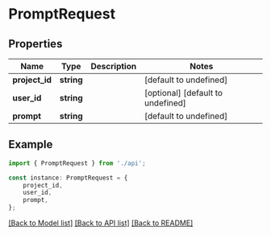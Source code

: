 # PromptRequest


## Properties

Name | Type | Description | Notes
------------ | ------------- | ------------- | -------------
**project_id** | **string** |  | [default to undefined]
**user_id** | **string** |  | [optional] [default to undefined]
**prompt** | **string** |  | [default to undefined]

## Example

```typescript
import { PromptRequest } from './api';

const instance: PromptRequest = {
    project_id,
    user_id,
    prompt,
};
```

[[Back to Model list]](../README.md#documentation-for-models) [[Back to API list]](../README.md#documentation-for-api-endpoints) [[Back to README]](../README.md)
